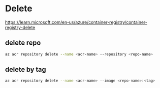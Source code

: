 # Delete

https://learn.microsoft.com/en-us/azure/container-registry/container-registry-delete

## delete repo
```sh
az acr repository delete --name <acr-name> --repository <repo-name>
```

## delete by tag
```sh
az acr repository delete --name <acr-name> --image <repo-name>:<tag>
```
